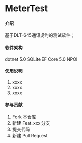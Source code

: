 # MeterTest

#### 介绍
基于DLT-645通讯规约的测试软件；

#### 软件架构
dotnet 5.0
SQLite
EF Core 5.0
NPOI


#### 使用说明

1.  xxxx
2.  xxxx
3.  xxxx

#### 参与贡献

1.  Fork 本仓库
2.  新建 Feat_xxx 分支
3.  提交代码
4.  新建 Pull Request
